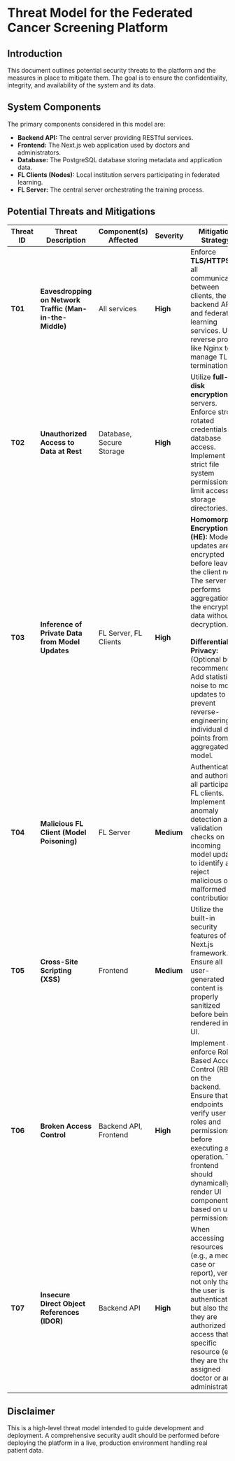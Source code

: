 # Threat Model for the Federated Cancer Screening Platform

## Introduction

This document outlines potential security threats to the platform and the measures in place to mitigate them. The goal is to ensure the confidentiality, integrity, and availability of the system and its data.

## System Components

The primary components considered in this model are:

- **Backend API:** The central server providing RESTful services.
- **Frontend:** The Next.js web application used by doctors and administrators.
- **Database:** The PostgreSQL database storing metadata and application data.
- **FL Clients (Nodes):** Local institution servers participating in federated learning.
- **FL Server:** The central server orchestrating the training process.

## Potential Threats and Mitigations

| Threat ID | Threat Description | Component(s) Affected | Severity | Mitigation Strategy |
|---|---|---|---|---|
| **T01** | **Eavesdropping on Network Traffic (Man-in-the-Middle)** | All services | **High** | Enforce **TLS/HTTPS** for all communication between clients, the backend API, and federated learning services. Use a reverse proxy like Nginx to manage TLS termination. |
| **T02** | **Unauthorized Access to Data at Rest** | Database, Secure Storage | **High** | Utilize **full-disk encryption** on servers. Enforce strong, rotated credentials for database access. Implement strict file system permissions to limit access to storage directories. |
| **T03** | **Inference of Private Data from Model Updates** | FL Server, FL Clients | **High** | **Homomorphic Encryption (HE):** Model updates are encrypted before leaving the client node. The server performs aggregation on the encrypted data without decryption. <br><br> **Differential Privacy:** (Optional but recommended) Add statistical noise to model updates to prevent reverse-engineering of individual data points from the aggregated model. |
| **T04** | **Malicious FL Client (Model Poisoning)** | FL Server | **Medium** | Authenticate and authorize all participating FL clients. Implement anomaly detection and validation checks on incoming model updates to identify and reject malicious or malformed contributions. |
| **T05** | **Cross-Site Scripting (XSS)** | Frontend | **Medium** | Utilize the built-in security features of the Next.js framework. Ensure all user-generated content is properly sanitized before being rendered in the UI. |
| **T06** | **Broken Access Control** | Backend API, Frontend | **High** | Implement and enforce Role-Based Access Control (RBAC) on the backend. Ensure that API endpoints verify user roles and permissions before executing an operation. The frontend should dynamically render UI components based on user permissions. |
| **T07** | **Insecure Direct Object References (IDOR)** | Backend API | **High** | When accessing resources (e.g., a medical case or report), verify not only that the user is authenticated but also that they are authorized to access that specific resource (e.g., they are the assigned doctor or an administrator). |

## Disclaimer

This is a high-level threat model intended to guide development and deployment. A comprehensive security audit should be performed before deploying the platform in a live, production environment handling real patient data.
